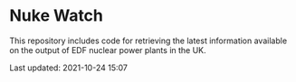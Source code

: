 # Nuke Watch

This repository includes code for retrieving the latest information available on the output of EDF nuclear power plants in the UK.

Last updated: 2021-10-24 15:07